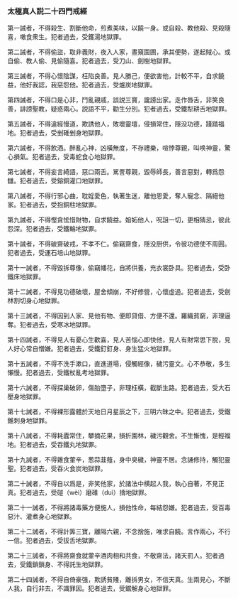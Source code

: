 ### 太極真人説二十四門戒經

第一誡者，不得殺生、割斷他命，煎煮美味，以饒一身。或自殺、教他殺、見殺隨喜，噉食衆生。犯者過去，受鑊湯地獄罪。

第二誡者，不得偷盜，取非義財，夜入人家，晝窺園圃，承其便勢，遂起賊心。或自偷、教人偷、見偷隨喜。犯者過去，受刀山、劍樹地獄罪。

第三誡者，不得心懷陰謀，枉陷良善。見人勝己，便欲害他，計較不平，自求饒益，他好我認，我惡怨他。犯者過去，受爐炭地獄罪。

第四誡者，不得口是心非，鬥亂親戚，談説三寶，讒謗出家。走作唇舌，非笑良善，誹謗聖教，疑惑兩心。説語不平，勸生分別。犯者過去，受鐵犁耕舌地獄罪。

第五誡者，不得違經慢道，欺誘他人，敗壞靈壇，侵損常住，隱没功德，踐踏福地。犯者過去，受剉碓剉身地獄罪。

第六誡者，不得飲酒。醉亂心神，凶橫無度，不存禮樂，喧悖尊親，叫唤神靈，驚心損氣。犯者過去，受毒蛇食心地獄罪。

第七誡者，不得妄言綺語，惡口兩舌。駡詈尊親，毀辱師長，善言惡對，轉爲怨讎。犯者過去，受鎔銅灌口地獄罪。

 第八誡者，不得行邪心曲，耽婬愛色，執著生迷，離他恩愛，奪人寵念、隔絕他家。犯者過去，受抱銅柱地獄罪。

第九誡者，不得慳貪恡惜財物，自求饒益。𡜍妬他人，呪詛一切，更相猜忌，彼此怨深。犯者過去，受鐵輪地獄罪。

第十誡者，不得破齋破戒，不孝不仁。偷竊齋食，隱没厨供，令彼功德使不周圓。犯者過去，受運石培山地獄罪。

第十一誡者，不得毀拆尊像，偷竊幡花，自將供養，充衣裳卧具。犯者過去，受卧鐵床地獄罪。

第十二誡者，不得見功德破壞，屋舍傾崩，不好修營，心懷虛過。犯者過去，受劍林割切身心地獄罪。

第十三誡者，不得因到人家、見他有物、便即貸借、方便不還。羅織貧窮，非理逼奪。犯者過去，受寒冰地獄罪。

第十四誡者，不得見人有憂心生歡喜，見人苦惱心即快他，見人有財常思下脱，見人好心常自憎嫌。犯者過去，受鐵釘釘身、身生猛火地獄罪。

第十五誡者，不得不洗手漱口，直進道場，侵觸經像，穢污靈文。心不恭敬，多生懶慢。犯者過去，受鐵杖亂考地獄罪。

第十六誡者，不得探巢破卵，傷胎墮子，非理枉橫，截斷生路。犯者過去，受大石壓身地獄罪。

第十七誡者，不得裸形露體於天地日月星辰之下，三明六昧之中。犯者過去，受鐵錐刺身地獄罪。

第十八誡者，不得耗蠹常住，攀摘花果，損折園林，穢污觀舍。不生慚愧，是輕福地。犯者過去，受吞鐵丸地獄罪。

第十九誡者，不得雜食葷辛，葱蒜韮薤，身中臭穢，神靈不居。念誦修持，觸犯靈聖。犯者過去，受吞火食炭地獄罪。

第二十誡者，不得自以爲是，非笑他家，於諸法中横起人我，執心自著，不見正真。犯者過去，受磑（wèi）磨碓（duì）擣地獄罪。

第二十一誡者，不得將諸毒藥方便施人，損他性命，每結怨嫌。犯者過去，受百毒惡汁、灌煮身心地獄罪。

第二十二誡者，不得計筭三寶，離隔六親，不念捨施，唯求自饒。言作兩心，不行一信。犯者過去，受拔舌地獄罪。

第二十三誡者，不得將齋食就葷辛酒肉相和共食，不敬齋法，諸天罰人。犯者過去，受鐵鎖鎖身、不得託生地獄罪。

第二十四誡者，不得自倚豪强，欺誘貧賤，離拆男女，不信天真。生兩見心，不斷人我，自行非去，不識罪因。犯者過去，受鋸解身心地獄罪。
